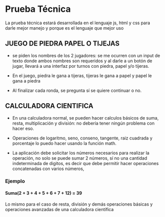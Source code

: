# Prueba Técnica

La prueba técnica estará desarrollada en el lenguaje js, html y css para darle mejor manejo y porque es el lenguaje
que mejor uso

## JUEGO DE PIEDRA PAPEL O TIJEJAS

- se piden los nombres de los 2 jugadores: se me ocurren con un input de texto donde ambos nombres son requeridos
y al darle a un botón de jugar, llevará a una interfaz por turnos con piedra, papel y/o tijeras.

- En el juego, piedra le gana a tijeras, tijeras le gana a papel y papel le gana a piedra

- Al finalizar cada ronda, se pregunta sí se quiere continuar o no.



## CALCULADORA CIENTIFICA

- En una calculadora normal, se pueden hacer calculos básicos de suma, resta, multiplicación y división: no debería tener
ningún problema con hacer eso.

- Operaciones de logaritmo, seno, conseno, tangente, raiz cuadrada y porcentaje lo puedo hacer usando la función math.

- La aplicación debe solicitar los números necesarios para realizar la operación, no solo se puede sumar 2 números, sí no una
cantidad indeterminada de digitos, es decir que debe permitir hacer operaciones concatenadas con varios números,

### Ejemplo

#### Suma(2 + 3 + 4 + 5 + 6 + 7 + 12) = 39

Lo mismo para el caso de resta, división y demás operaciones básicas y operaciones avanzadas de una calculadora científica
